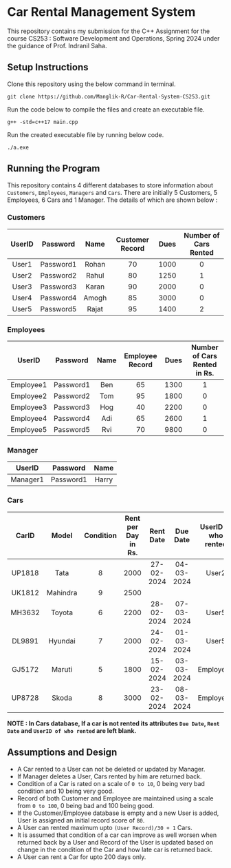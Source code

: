 # Car Rental Management System
This repository contains my submission for the C++ Assignment for the course CS253 : Software Development and Operations, Spring 2024 under the guidance of Prof. Indranil Saha.

## Setup Instructions
Clone this repository using the below command in terminal.
```
git clone https://github.com/Manglik-R/Car-Rental-System-CS253.git
```
Run the code below to compile the files and create an executable file.
```
g++ -std=c++17 main.cpp
```
Run the created executable file by running below code.
```
./a.exe
```

## Running the Program
This repository contains 4 different databases to store information about `Customers`, `Employees`, `Managers` and `Cars`.
There are initially 5 Customers, 5 Employees, 6 Cars and 1 Manager. The details of which are shown below :

### Customers
| UserID  | Password | Name  | Customer Record |  Dues  | Number of Cars Rented |
| :-------------: | :-------------: | :-------------: | :-------------: | :-------------: | :-------------: |
| User1 | Password1  | Rohan | 70 | 1000 | 0 |
| User2 | Password2  | Rahul | 80 | 1250 | 1 |
| User3 | Password3  | Karan | 90 | 2000 | 0 |
| User4 | Password4  | Amogh | 85 | 3000 | 0 |
| User5 | Password5  | Rajat | 95 | 1400 | 2 |

### Employees
| UserID  | Password | Name  | Employee Record |  Dues  | Number of Cars Rented in Rs. |
| :-------------: | :-------------: | :-------------: | :-------------: | :-------------: | :-------------: |
| Employee1 | Password1  | Ben | 65 | 1300 | 1 |
| Employee2 | Password2  | Tom | 95 | 1800 | 0 |
| Employee3 | Password3  | Hog | 40 | 2200 | 0 |
| Employee4 | Password4  | Adi | 65 | 2600 | 1 |
| Employee5 | Password5  | Rvi | 70 | 9800 | 0 |

### Manager
| UserID  | Password | Name  |
| :-------------: | :-------------: | :-------------: |
| Manager1 | Password1  | Harry |

### Cars
| CarID  | Model | Condition  | Rent per Day in Rs. |  Rent Date  | Due Date | UserID of who rented |
| :-------------: | :-------------: | :-------------: | :-------------: | :-------------: | :-----------: | :-----------: |
| UP1818 | Tata | 8 | 2000 | 27-02-2024 | 04-03-2024 | User2 |
| UK1812 | Mahindra | 9 | 2500 |  |  |  |
| MH3632 | Toyota | 6 | 2200 | 28-02-2024 | 07-03-2024 | User5 |
| DL9891 | Hyundai | 7 | 2000 | 24-02-2024 | 01-03-2024 | User5 |
| GJ5172 | Maruti | 5 | 1800 | 15-02-2024 | 03-03-2024 | Employee1 |
| UP8728 | Skoda | 8 | 3000 | 23-02-2024 | 08-03-2024 | Employee4 |

**NOTE : In Cars database, If a car is not rented its attributes `Due Date`, `Rent Date` and `UserID of who rented` are left blank.**

## Assumptions and Design 

- A Car rented to a User can not be deleted or updated by Manager.
- If Manager deletes a User, Cars rented by him are returned back.
- Condition of a Car is rated on a scale of `0 to 10`, 0 being very bad condition and 10 being very good.
- Record of both Customer and Employee are maintained using a scale from `0 to 100`, 0 being bad and 100 being good.
-  If the Customer/Employee database is empty and a new User is added, User is assigned an initial record score of `80`.
- A User can rented maximum upto `(User Record)/30 + 1` Cars.
- It is assumed that condition of a car can improve as well worsen when returned back by a User and Record of the User is updated based on change in the condition of the Car and how late car is returned back.
- A User can rent a Car for upto 200 days only.







